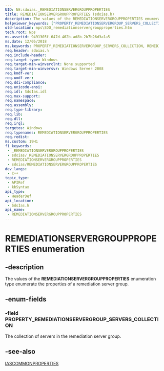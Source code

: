 ```yaml
---
UID: NE:sdoias._REMEDIATIONSERVERGROUPPROPERTIES
title: REMEDIATIONSERVERGROUPPROPERTIES (sdoias.h)
description: The values of the REMEDIATIONSERVERGROUPPROPERTIES enumeration type enumerate the properties of a remediation server group.
helpviewer_keywords: ["PROPERTY_REMEDIATIONSERVERGROUP_SERVERS_COLLECTION","REMEDIATIONSERVERGROUPPROPERTIES","REMEDIATIONSERVERGROUPPROPERTIES enumeration [Network Policy Server]","nps.SDO_remediationservergroupproperties","sdo.remediationservergroupproperties","sdoias/PROPERTY_REMEDIATIONSERVERGROUP_SERVERS_COLLECTION","sdoias/REMEDIATIONSERVERGROUPPROPERTIES"]
old-location: nps\SDO_remediationservergroupproperties.htm
tech.root: Nps
ms.assetid: 9491305f-647d-462b-ad8b-2b7b26d3a1a5
ms.date: 12/05/2018
ms.keywords: PROPERTY_REMEDIATIONSERVERGROUP_SERVERS_COLLECTION, REMEDIATIONSERVERGROUPPROPERTIES, REMEDIATIONSERVERGROUPPROPERTIES enumeration [Network Policy Server], nps.SDO_remediationservergroupproperties, sdo.remediationservergroupproperties, sdoias/PROPERTY_REMEDIATIONSERVERGROUP_SERVERS_COLLECTION, sdoias/REMEDIATIONSERVERGROUPPROPERTIES
req.header: sdoias.h
req.include-header: 
req.target-type: Windows
req.target-min-winverclnt: None supported
req.target-min-winversvr: Windows Server 2008
req.kmdf-ver: 
req.umdf-ver: 
req.ddi-compliance: 
req.unicode-ansi: 
req.idl: SdoIas.idl
req.max-support: 
req.namespace: 
req.assembly: 
req.type-library: 
req.lib: 
req.dll: 
req.irql: 
targetos: Windows
req.typenames: REMEDIATIONSERVERGROUPPROPERTIES
req.redist: 
ms.custom: 19H1
f1_keywords:
 - _REMEDIATIONSERVERGROUPPROPERTIES
 - sdoias/_REMEDIATIONSERVERGROUPPROPERTIES
 - REMEDIATIONSERVERGROUPPROPERTIES
 - sdoias/REMEDIATIONSERVERGROUPPROPERTIES
dev_langs:
 - c++
topic_type:
 - APIRef
 - kbSyntax
api_type:
 - HeaderDef
api_location:
 - SdoIas.h
api_name:
 - REMEDIATIONSERVERGROUPPROPERTIES
---
```


# REMEDIATIONSERVERGROUPPROPERTIES enumeration


## -description

The values of the 
<b>REMEDIATIONSERVERGROUPPROPERTIES</b> enumeration type enumerate the properties of a remediation server group.

## -enum-fields

### -field PROPERTY_REMEDIATIONSERVERGROUP_SERVERS_COLLECTION

The collection of servers in the remediation server group.

## -see-also

<a href="https://docs.microsoft.com/windows/desktop/api/sdoias/ne-sdoias-iascommonproperties">IASCOMMONPROPERTIES</a>

